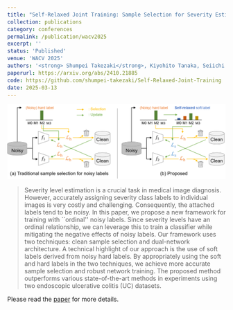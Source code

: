 ```yaml
---
title: "Self-Relaxed Joint Training: Sample Selection for Severity Estimation with Ordinal Noisy Labels"
collection: publications
category: conferences
permalink: /publication/wacv2025
excerpt: ''
status: 'Published'
venue: 'WACV 2025'
authors: '<strong> Shumpei Takezaki</strong>, Kiyohito Tanaka, Seiichi Uchida'
paperurl: https://arxiv.org/abs/2410.21885
code: https://github.com/shumpei-takezaki/Self-Relaxed-Joint-Training
date: 2025-03-13
---
```


![](../images/wacv2025_overview.png)

> Severity level estimation is a crucial task in medical image diagnosis. However, accurately assigning severity class labels to individual images is very costly and challenging. Consequently, the attached labels tend to be noisy. In this paper, we propose a new framework for training with ``ordinal'' noisy labels. Since severity levels have an ordinal relationship, we can leverage this to train a classifier while mitigating the negative effects of noisy labels. Our framework uses two techniques: clean sample selection and dual-network architecture. A technical highlight of our approach is the use of soft labels derived from noisy hard labels. By appropriately using the soft and hard labels in the two techniques, we achieve more accurate sample selection and robust network training. The proposed method outperforms various state-of-the-art methods in experiments using two endoscopic ulcerative colitis (UC) datasets.

Please read the [paper](https://arxiv.org/abs/2410.21885) for more details.
